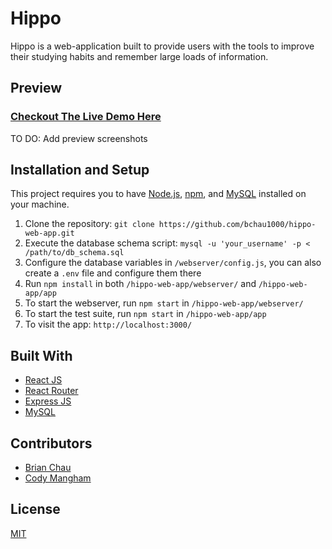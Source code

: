 # Hippo

Hippo is a web-application built to provide users with the tools to improve their studying habits and remember large loads of information. 

## Preview

### [Checkout The Live Demo Here](https://hippo-web-app.herokuapp.com/)

TO DO: Add preview screenshots

## Installation and Setup
This project requires you to have [Node.js](https://nodejs.org/en/download/), [npm](https://www.npmjs.com/get-npm), and [MySQL](https://dev.mysql.com/downloads/mysql/) installed on your machine.
1. Clone the repository: `git clone https://github.com/bchau1000/hippo-web-app.git`
2. Execute the database schema script: `mysql -u 'your_username' -p < /path/to/db_schema.sql`
3. Configure the database variables in `/webserver/config.js`, you can also create a `.env` file and configure them there
4. Run `npm install` in both `/hippo-web-app/webserver/` and `/hippo-web-app/app`
5. To start the webserver, run `npm start` in `/hippo-web-app/webserver/`
6. To start the test suite, run `npm start` in `/hippo-web-app/app`
7. To visit the app: `http://localhost:3000/`

## Built With
- [React JS](https://reactjs.org/)
- [React Router](https://github.com/ReactTraining/react-router)
- [Express JS](https://expressjs.com/)
- [MySQL](https://dev.mysql.com/downloads/mysql)

## Contributors
- [Brian Chau](https://github.com/bchau1000)
- [Cody Mangham](https://github.com/CodyMang)

## License
[MIT](https://choosealicense.com/licenses/mit/)
